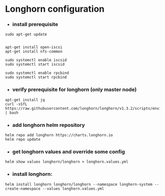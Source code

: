 # Longhorn configuration

- ### install prerequisite

```
sudo apt-get update


apt-get install open-iscsi
apt-get install nfs-common

sudo systemctl enable iscsid
sudo systemctl start iscsid

sudo systemctl enable rpcbind
sudo systemctl start rpcbind
```

- ### verify prerequisite for longhorn (only master node)

```
apt-get install jq
curl -sSfL https://raw.githubusercontent.com/longhorn/longhorn/v1.3.2/scripts/environment_check.sh | bash
```

- ### add longhorn helm repository
```
helm repo add longhorn https://charts.longhorn.io
helm repo update
```

- ### get longhorn values and override some config
```
helm show values longhorn/longhorn > longhorn.values.yml
```

- ### install longhorn:
```
helm install longhorn longhorn/longhorn --namespace longhorn-system --create-namespace --values longhorn.values.yml
```
